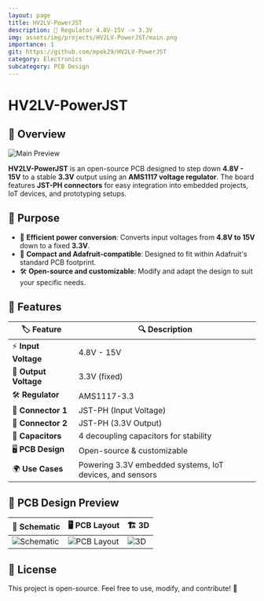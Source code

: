 ```yaml
---
layout: page
title: HV2LV-PowerJST
description: 🔋 Regulator 4.8V-15V -> 3.3V
img: assets/img/projects/HV2LV-PowerJST/main.png
importance: 1
git: https://github.com/mpek29/HV2LV-PowerJST
category: Electronics
subcategory: PCB Design
---
```




# HV2LV-PowerJST

## 🚀 Overview
![Main Preview](assets/img/main.png)

**HV2LV-PowerJST** is an open-source PCB designed to step down **4.8V - 15V** to a stable **3.3V** output using an **AMS1117 voltage regulator**. The board features **JST-PH connectors** for easy integration into embedded projects, IoT devices, and prototyping setups.  

## 🎯 Purpose
- 🔌 **Efficient power conversion**: Converts input voltages from **4.8V to 15V** down to a fixed **3.3V**. 
- 📏 **Compact and Adafruit-compatible**: Designed to fit within Adafruit's standard PCB footprint.
- 🛠️ **Open-source and customizable**: Modify and adapt the design to suit your specific needs.

## 📝 Features
| 🏷️ Feature        | 🔍 Description |
|----------------|-------------|
| ⚡ **Input Voltage** | 4.8V - 15V |
| 🔋 **Output Voltage** | 3.3V (fixed) |
| 🛠️ **Regulator** | AMS1117-3.3 |
| 🔌 **Connector 1** | JST-PH (Input Voltage) |
| 🔌 **Connector 2** | JST-PH (3.3V Output) |
| 🔧 **Capacitors** | 4 decoupling capacitors for stability |
| 🖥️ **PCB Design** | Open-source & customizable |
| 🌍 **Use Cases** | Powering 3.3V embedded systems, IoT devices, and sensors |


## 📐 PCB Design Preview
| 📜 Schematic | 🖥️ PCB Layout | 🏗️ 3D |
|-----------|-----------|-----------|
| ![Schematic](assets/img/schematic.png) | ![PCB Layout](assets/img/pcb_layout.png) | ![3D](assets/img/3d.png) |

## 🌟 License
This project is open-source. Feel free to use, modify, and contribute! 🚀

